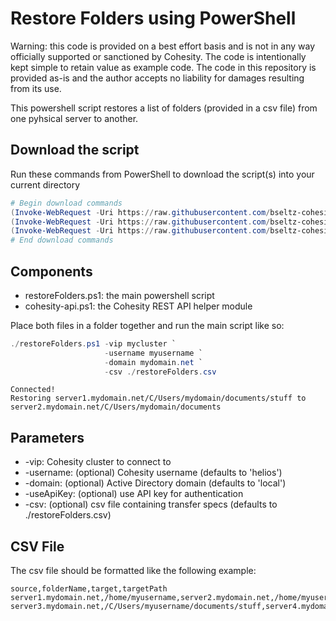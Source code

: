 # Restore Folders using PowerShell

Warning: this code is provided on a best effort basis and is not in any way officially supported or sanctioned by Cohesity. The code is intentionally kept simple to retain value as example code. The code in this repository is provided as-is and the author accepts no liability for damages resulting from its use.

This powershell script restores a list of folders (provided in a csv file) from one pyhsical server to another.

## Download the script

Run these commands from PowerShell to download the script(s) into your current directory

```powershell
# Begin download commands
(Invoke-WebRequest -Uri https://raw.githubusercontent.com/bseltz-cohesity/scripts/master/powershell/restoreFolders/restoreFolders.ps1).content | Out-File restoreFolders.ps1; (Get-Content restoreFolders.ps1) | Set-Content restoreFolders.ps1
(Invoke-WebRequest -Uri https://raw.githubusercontent.com/bseltz-cohesity/scripts/master/powershell/restoreFolders/restoreFolders.csv).content | Out-File restoreFolders.csv; (Get-Content restoreFolders.csv) | Set-Content restoreFolders.csv
(Invoke-WebRequest -Uri https://raw.githubusercontent.com/bseltz-cohesity/scripts/master/powershell/cohesity-api/cohesity-api.ps1).content | Out-File cohesity-api.ps1; (Get-Content cohesity-api.ps1) | Set-Content cohesity-api.ps1
# End download commands
```

## Components

* restoreFolders.ps1: the main powershell script
* cohesity-api.ps1: the Cohesity REST API helper module

Place both files in a folder together and run the main script like so:

```powershell
./restoreFolders.ps1 -vip mycluster `
                     -username myusername `
                     -domain mydomain.net `
                     -csv ./restoreFolders.csv
```

```text
Connected!
Restoring server1.mydomain.net/C/Users/mydomain/documents/stuff to server2.mydomain.net/C/Users/mydomain/documents
```

## Parameters

* -vip: Cohesity cluster to connect to
* -username: (optional) Cohesity username (defaults to 'helios')
* -domain: (optional) Active Directory domain (defaults to 'local')
* -useApiKey: (optional) use API key for authentication
* -csv: (optional) csv file containing transfer specs (defaults to ./restoreFolders.csv)

## CSV File

The csv file should be formatted like the following example:

```text
source,folderName,target,targetPath
server1.mydomain.net,/home/myusername,server2.mydomain.net,/home/myusername/restore
server3.mydomain.net,/C/Users/myusername/documents/stuff,server4.mydomain.net,/C/Users/myusername/documents
```
